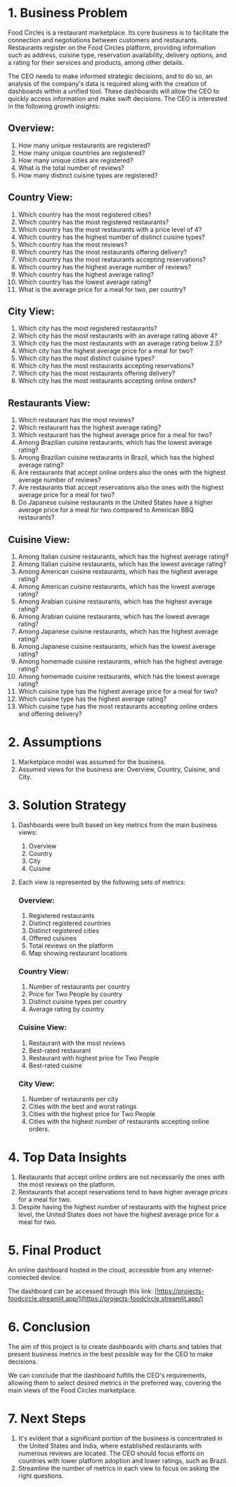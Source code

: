 # 1. Business Problem

Food Circles is a restaurant marketplace. Its core business is to facilitate the connection and negotiations between customers and restaurants. Restaurants register on the Food Circles platform, providing information such as address, cuisine type, reservation availability, delivery options, and a rating for their services and products, among other details.

The CEO needs to make informed strategic decisions, and to do so, an analysis of the company's data is required along with the creation of dashboards within a unified tool. These dashboards will allow the CEO to quickly access information and make swift decisions. The CEO is interested in the following growth insights:

## Overview:
1. How many unique restaurants are registered?
2. How many unique countries are registered?
3. How many unique cities are registered?
4. What is the total number of reviews?
5. How many distinct cuisine types are registered?

## Country View:
1. Which country has the most registered cities?
2. Which country has the most registered restaurants?
3. Which country has the most restaurants with a price level of 4?
4. Which country has the highest number of distinct cuisine types?
5. Which country has the most reviews?
6. Which country has the most restaurants offering delivery?
7. Which country has the most restaurants accepting reservations?
8. Which country has the highest average number of reviews?
9. Which country has the highest average rating?
10. Which country has the lowest average rating?
11. What is the average price for a meal for two, per country?

## City View:
1. Which city has the most registered restaurants?
2. Which city has the most restaurants with an average rating above 4?
3. Which city has the most restaurants with an average rating below 2.5?
4. Which city has the highest average price for a meal for two?
5. Which city has the most distinct cuisine types?
6. Which city has the most restaurants accepting reservations?
7. Which city has the most restaurants offering delivery?
8. Which city has the most restaurants accepting online orders?

## Restaurants View:
1. Which restaurant has the most reviews?
2. Which restaurant has the highest average rating?
3. Which restaurant has the highest average price for a meal for two?
4. Among Brazilian cuisine restaurants, which has the lowest average rating?
5. Among Brazilian cuisine restaurants in Brazil, which has the highest average rating?
6. Are restaurants that accept online orders also the ones with the highest average number of reviews?
7. Are restaurants that accept reservations also the ones with the highest average price for a meal for two?
8. Do Japanese cuisine restaurants in the United States have a higher average price for a meal for two compared to American BBQ restaurants?

## Cuisine View:
1. Among Italian cuisine restaurants, which has the highest average rating?
2. Among Italian cuisine restaurants, which has the lowest average rating?
3. Among American cuisine restaurants, which has the highest average rating?
4. Among American cuisine restaurants, which has the lowest average rating?
5. Among Arabian cuisine restaurants, which has the highest average rating?
6. Among Arabian cuisine restaurants, which has the lowest average rating?
7. Among Japanese cuisine restaurants, which has the highest average rating?
8. Among Japanese cuisine restaurants, which has the lowest average rating?
9. Among homemade cuisine restaurants, which has the highest average rating?
10. Among homemade cuisine restaurants, which has the lowest average rating?
11. Which cuisine type has the highest average price for a meal for two?
12. Which cuisine type has the highest average rating?
13. Which cuisine type has the most restaurants accepting online orders and offering delivery?

# 2. Assumptions
1. Marketplace model was assumed for the business.
2. Assumed views for the business are: Overview, Country, Cuisine, and City.

# 3. Solution Strategy

1. Dashboards were built based on key metrics from the main business views:
    1. Overview
    2. Country
    3. City
    4. Cuisine
2. Each view is represented by the following sets of metrics:
    
    ### Overview:
    
    1. Registered restaurants
    2. Distinct registered countries
    3. Distinct registered cities
    4. Offered cuisines
    5. Total reviews on the platform
    6. Map showing restaurant locations
    
    ### Country View:
    
    1. Number of restaurants per country
    2. Price for Two People by country
    3. Distinct cuisine types per country
    4. Average rating by country
    
    ### Cuisine View:
    
    1. Restaurant with the most reviews
    2. Best-rated restaurant
    3. Restaurant with highest price for Two People
    4. Best-rated cuisine
    
    ### City View:
    
    1. Number of restaurants per city
    2. Cities with the best and worst ratings
    3. Cities with the highest price for Two People
    4. Cities with the highest number of restaurants accepting online orders.

# 4. Top Data Insights

1. Restaurants that accept online orders are not necessarily the ones with the most reviews on the platform.
2. Restaurants that accept reservations tend to have higher average prices for a meal for two.
3. Despite having the highest number of restaurants with the highest price level, the United States does not have the highest average price for a meal for two.

# 5. Final Product

An online dashboard hosted in the cloud, accessible from any internet-connected device.

The dashboard can be accessed through this link: [https://projects-foodcircle.streamlit.app/](https://projects-foodcircle.streamlit.app/)

# 6. Conclusion

The aim of this project is to create dashboards with charts and tables that present business metrics in the best possible way for the CEO to make decisions.

We can conclude that the dashboard fulfills the CEO's requirements, allowing them to select desired metrics in the preferred way, covering the main views of the Food Circles marketplace.

# 7. Next Steps

1. It's evident that a significant portion of the business is concentrated in the United States and India, where established restaurants with numerous reviews are located. The CEO should focus efforts on countries with lower platform adoption and lower ratings, such as Brazil.
2. Streamline the number of metrics in each view to focus on asking the right questions.

